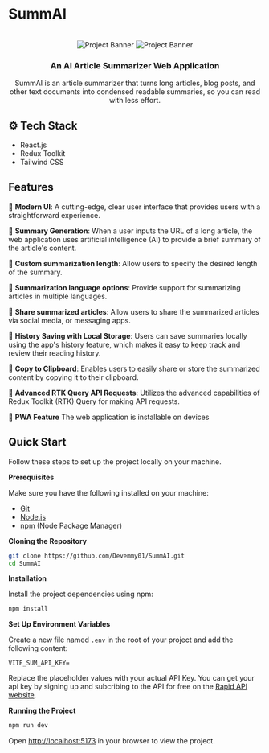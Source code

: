 # SummAI
<div align="center">
  <br />
      <img src="https://github.com/Devemmy01/SummAI/assets/87545460/f98b0b1d-e3de-4575-9abe-bf0690e89582" alt="Project Banner">
      <img src="https://github.com/Devemmy01/SummAI/assets/87545460/dd656419-99cd-4a2d-984c-bb91dc4c2898" alt="Project Banner">
  <br />

  <h3 align="center">An AI Article Summarizer Web Application</h3>

   <div align="center">
     SummAI is an article summarizer that turns long articles, blog posts, and other text documents into condensed readable summaries, so you can read with less effort. 
  </div>
</div>

## <a name="tech-stack">⚙️ Tech Stack</a>

- React.js
- Redux Toolkit
- Tailwind CSS

## <a name="features">Features</a>

📱 **Modern UI**: A cutting-edge, clear user interface that provides users with a straightforward experience.

📱 **Summary Generation**: When a user inputs the URL of a long article, the web application uses artificial intelligence (AI) to provide a brief summary of the article's content.

📱 **Custom summarization length**: Allow users to specify the desired length of the summary.

📱 **Summarization language options**: Provide support for summarizing articles in multiple languages.

📱 **Share summarized articles**: Allow users to share the summarized articles via social media, or messaging apps.

📱 **History Saving with Local Storage**: Users can save summaries locally using the app's history feature, which makes it easy to keep track and review their reading history.

📱 **Copy to Clipboard**: Enables users to easily share or store the summarized content by copying it to their clipboard.

📱 **Advanced RTK Query API Requests**: Utilizes the advanced capabilities of Redux Toolkit (RTK) Query for making API requests.

📱 **PWA Feature** The web application is installable on devices


## <a name="quick-start"> Quick Start</a>

Follow these steps to set up the project locally on your machine.

**Prerequisites**

Make sure you have the following installed on your machine:

- [Git](https://git-scm.com/)
- [Node.js](https://nodejs.org/en)
- [npm](https://www.npmjs.com/) (Node Package Manager)

**Cloning the Repository**

```bash
git clone https://github.com/Devemmy01/SummAI.git
cd SummAI
```

**Installation**

Install the project dependencies using npm:

```bash
npm install
```

**Set Up Environment Variables**

Create a new file named `.env` in the root of your project and add the following content:

```env
VITE_SUM_API_KEY=
```

Replace the placeholder values with your actual API Key. You can get your api key by signing up and subcribing to the API for free on the [Rapid API website](https://rapidapi.com/restyler/api/article-extractor-and-summarizer/).

**Running the Project**

```bash
npm run dev
```

Open [http://localhost:5173](http://localhost:5173) in your browser to view the project.
